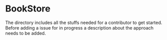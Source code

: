 # BookStore

The directory includes all the stuffs needed for a contributor to get started.
Before adding a issue for in progress a description about the approach needs to be added.
